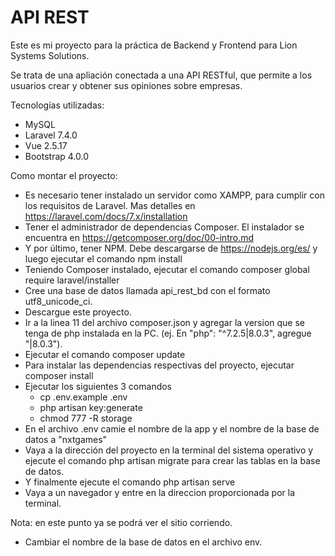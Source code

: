 # API REST

Este es mi proyecto para la práctica de Backend y Frontend para Lion Systems Solutions.

Se trata de una apliación conectada a una API RESTful, que permite a los usuarios crear y obtener sus opiniones sobre empresas.

Tecnologías utilizadas:
- MySQL
- Laravel 7.4.0
- Vue 2.5.17
- Bootstrap 4.0.0

Como montar el proyecto:
- Es necesario tener instalado un servidor como XAMPP, para cumplir con los requisitos de Laravel.  Mas detalles en https://laravel.com/docs/7.x/installation
- Tener el administrador de dependencias Composer. El instalador se encuentra en https://getcomposer.org/doc/00-intro.md
- Y por último, tener NPM. Debe descargarse de https://nodejs.org/es/ y luego ejecutar el comando
    npm install
- Teniendo Composer instalado, ejecutar el comando
    composer global require laravel/installer
- Cree una base de datos llamada api_rest_bd con el formato utf8_unicode_ci.
- Descargue este proyecto.
- Ir a la linea 11 del archivo composer.json y agregar la version que se tenga de php instalada en la PC. (ej. En "php": "^7.2.5|8.0.3", agregue "|8.0.3").
- Ejecutar el comando
    composer update
- Para instalar las dependencias respectivas del proyecto, ejecutar
    composer install
- Ejecutar los siguientes 3 comandos
    - cp .env.example .env
    - php artisan key:generate
    - chmod 777 -R  storage
- En el archivo .env camie el nombre de la app y el nombre de la base de datos a "nxtgames"
- Vaya a la dirección del proyecto en la terminal del sistema operativo y ejecute el comando
    php artisan migrate
para crear las tablas en la base de datos.
- Y finalmente ejecute el comando
    php artisan serve
- Vaya a un navegador y entre en la direccion proporcionada por la terminal.




Nota: en este punto ya se podrá ver el sitio corriendo.
- Cambiar el nombre de la base de datos en el archivo env.

